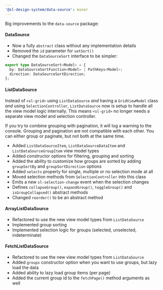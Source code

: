```yaml
---
'@sl-design-system/data-source': minor
---
```


Big improvements to the `data-source` package:

#### DataSource
- Now a fully `abstract` class without any implementation details
- Removed the `id` parameter for `setSort()`
- Changed the `DataSourceSort` interface to be simpler:

```ts
export type DataSourceSort<Model> = {
  by: DataSourceSortFunction<Model> | PathKeys<Model>;
  direction: DataSourceSortDirection;
};
```

#### ListDataSource
Instead of `<sl-grid>` using `ListDataSource` *and* having a `GridViewModel` class *and* using `SelectionController`, `ListDataSource` now is setup to handle all the view model logic internally. This means `<sl-grid>` no longer needs a separate view model and selection controller.

If you try to combine grouping with pagination, it will log a warning to the console. Grouping and pagination are not compatible with each other. You can either group or paginate, but not both at the same time.

- Added `ListDataSourceItem`, `ListDataSourceDataItem` and `ListDataSourceGroupItem` view model types
- Added constructor options for filtering, grouping and sorting
- Added the ability to customize how groups are sorted by adding `groupSortBy` and `groupSortDirection` options
- Added `selects` property for single, multiple or no selection mode at all
- Moved selection methods from `SelectionController` into this class
- Emits a new `sl-selection-change` event when the selection changes
- Defines `collapseGroup()`, `expandGroup()`,  `toggleGroup()` and `isGroupCollapsed()` abstract methods
- Changed `reorder()` to be an abstract method

#### ArrayListDataSource
- Refactored to use the new view model types from `ListDataSource`
- Implemented group sorting
- Implemented selection logic for groups (selected, unselected, indeterminate)

#### FetchListDataSource
- Refactored to use the new view model types from `ListDataSource`
- Added `groups` constructor option when you want to use groups, but lazy load the data
- Added ability to lazy load group items (per page)
- Added the current group id to the `fetchPage()` method arguments as well
